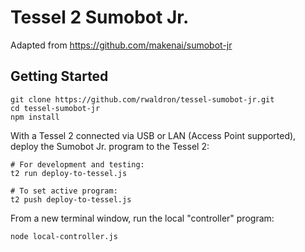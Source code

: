 # Tessel 2 Sumobot Jr.

Adapted from https://github.com/makenai/sumobot-jr


## Getting Started

```
git clone https://github.com/rwaldron/tessel-sumobot-jr.git
cd tessel-sumobot-jr
npm install 
```

With a Tessel 2 connected via USB or LAN (Access Point supported), deploy the Sumobot Jr. program to the Tessel 2: 

```
# For development and testing:
t2 run deploy-to-tessel.js

# To set active program:
t2 push deploy-to-tessel.js 
```

From a new terminal window, run the local "controller" program: 

```
node local-controller.js
```


